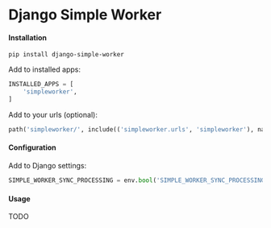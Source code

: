 
# Django Simple Worker


#### Installation
```shell
pip install django-simple-worker
```

Add to installed apps:
```python
INSTALLED_APPS = [
    'simpleworker',
]
```

Add to your urls (optional):
```python
path('simpleworker/', include(('simpleworker.urls', 'simpleworker'), namespace='simpleworker')),
```

#### Configuration
Add to Django settings:
```python
SIMPLE_WORKER_SYNC_PROCESSING = env.bool('SIMPLE_WORKER_SYNC_PROCESSING', False)
```

#### Usage
TODO
